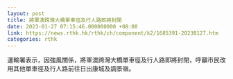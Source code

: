 ```yaml
---
layout: post
title: 將軍澳跨灣大橋單車徑及行人路即將封閉
date: 2023-01-27 07:15:46.000000000 +08:00
link: https://news.rthk.hk/rthk/ch/component/k2/1685391-20230127.htm
categories: rthk
---
```


運輸署表示，因強風關係，將軍澳跨灣大橋單車徑及行人路即將封閉，呼籲市民改用其他單車徑及行人路前往日出康城及調景嶺。
